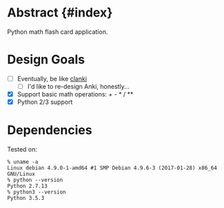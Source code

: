 # Abstract {#index}

Python math flash card application.

# Design Goals

- [ ] Eventually, be like [clanki](https://github.com/marcusbuffett/Clanki)
	- [ ] I'd like to re-design Anki, honestly...
- [x] Support basic math operations: + - * / **
- [x] Python 2/3 support

# Dependencies

Tested on:

	% uname -a
	Linux debian 4.9.0-1-amd64 #1 SMP Debian 4.9.6-3 (2017-01-28) x86_64 GNU/Linux
	% python --version
	Python 2.7.13
	% python3 --version
	Python 3.5.3
